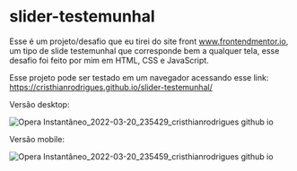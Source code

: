# slider-testemunhal

Esse é um projeto/desafio que eu tirei do site front www.frontendmentor.io, um tipo de slide testemunhal que corresponde bem a qualquer tela, esse desafio foi feito por
mim em HTML, CSS e JavaScript.

Esse projeto pode ser testado em um navegador acessando esse link: https://cristhianrodrigues.github.io/slider-testemunhal/


Versão desktop:

![Opera Instantâneo_2022-03-20_235429_cristhianrodrigues github io](https://user-images.githubusercontent.com/49444405/159199618-2e3638f2-4fd4-4f7e-9b69-cfb0e8d6b3e0.png)

Versão mobile:

![Opera Instantâneo_2022-03-20_235459_cristhianrodrigues github io](https://user-images.githubusercontent.com/49444405/159199617-fbd08f6e-a214-42d5-bef6-7be33bf8599b.png)
